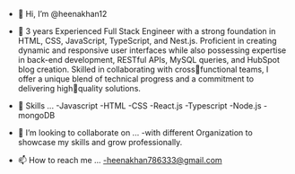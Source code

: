 - 👋 Hi, I’m @heenakhan12
  
- 👀 3 years Experienced Full Stack Engineer with a strong foundation in HTML, CSS, JavaScript, TypeScript,
and Nest.js. Proficient in creating dynamic and responsive user interfaces while also possessing expertise
in back-end development, RESTful APIs, MySQL queries, and HubSpot blog creation. Skilled in collaborating
with crossfunctional teams, I offer a unique blend of technical progress and a commitment to delivering highquality solutions.

- 🌱 Skills ...
      -Javascript
      -HTML
      -CSS
      -React.js
      -Typescript
      -Node.js
      -mongoDB


- 💞️ I’m looking to collaborate on ...
       -with different Organization to showcase my skills and grow professionally.
       
- 📫 How to reach me ...
        -heenakhan786333@gmail.com

<!---
heenakhan12/heenakhan12 is a ✨ special ✨ repository because its `README.md` (this file) appears on your GitHub profile.
You can click the Preview link to take a look at your changes.
--->
